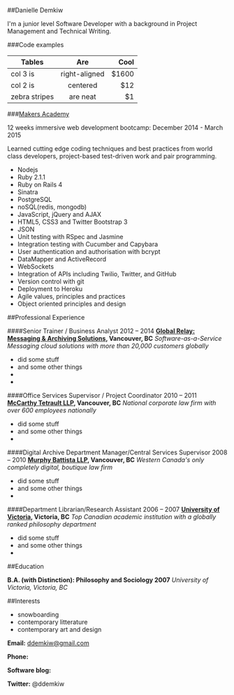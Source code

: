 
##Danielle Demkiw

I'm a junior level Software Developer with a background in Project Management and Technical Writing. 

###Code examples

| Tables        | Are           | Cool  |
| ------------- |:-------------:| -----:|
| col 3 is      | right-aligned | $1600 |
| col 2 is      | centered      |   $12 |
| zebra stripes | are neat      |    $1 |


###[Makers Academy](http://www.makersacademy.com/)


12 weeks immersive web development bootcamp: December 2014 - March 2015

Learned cutting edge coding techniques and best practices from world class developers, project-based test-driven work and pair programming.

- Nodejs
- Ruby 2.1.1
- Ruby on Rails 4
- Sinatra
- PostgreSQL
- noSQL(redis, mongodb)
- JavaScript, jQuery and AJAX
- HTML5, CSS3 and Twitter Bootstrap 3
- JSON
- Unit testing with RSpec and Jasmine
- Integration testing with Cucumber and Capybara
- User authentication and authorisation with bcrypt
- DataMapper and ActiveRecord
- WebSockets
- Integration of APIs including Twilio, Twitter, and GitHub
- Version control with git
- Deployment to Heroku
- Agile values, principles and practices
- Object­ oriented principles and design


##Professional Experience 

####Senior Trainer / Business Analyst	2012 – 2014
__[Global Relay: Messaging & Archiving Solutions](http://www.globalrelay.com/), Vancouver, BC__
_Software-as-a-Service Messaging cloud solutions with more than 20,000 customers globally_
  - did some stuff
  - and some other things
  - 
  -


####Office Services Supervisor / Project Coordinator	2010 – 2011
__[McCarthy Tetrault LLP](http://www.mccarthy.ca/home.aspx), Vancouver, BC__
_National corporate law firm with over 600 employees nationally_
  - did some stuff
  - and some other things
  - 


####Digital Archive Department Manager/Central Services Supervisor 	2008 – 2010
__[Murphy Battista LLP](http://www.murphybattista.com/), Vancouver, BC__
_Western Canada's only completely digital, boutique law firm_
  - did some stuff
  - and some other things
  - 


####Department Librarian/Research Assistant 	2006 – 2007
__[University of Victoria](http://www.uvic.ca/), Victoria, BC__
_Top Canadian academic institution with a globally ranked philosophy department_
  - did some stuff
  - and some other things
  - 

##Education

__B.A. (with Distinction): Philosophy and Sociology 	2007__
_University of Victoria, Victoria, BC_


##Interests

- snowboarding
- contemporary litterature
- contemporary art and design


__Email:__ ddemkiw@gmail.com

__Phone:__ 

__Software blog:__ 

__Twitter:__ @ddemkiw
